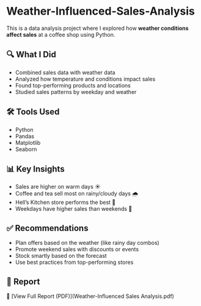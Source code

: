 # Weather-Influenced-Sales-Analysis
This is a data analysis project where I explored how **weather conditions affect sales** at a coffee shop using Python.

## 🔍 What I Did
- Combined sales data with weather data
- Analyzed how temperature and conditions impact sales
- Found top-performing products and locations
- Studied sales patterns by weekday and weather

## 🛠 Tools Used
- Python  
- Pandas  
- Matplotlib  
- Seaborn

## 📊 Key Insights
- Sales are higher on warm days ☀️
- Coffee and tea sell most on rainy/cloudy days 🌧️
- Hell’s Kitchen store performs the best 📍
- Weekdays have higher sales than weekends 📅

## ✅ Recommendations
- Plan offers based on the weather (like rainy day combos)
- Promote weekend sales with discounts or events
- Stock smartly based on the forecast
- Use best practices from top-performing stores

## 📎 Report
📄 [View Full Report (PDF)](Weather-Influenced Sales Analysis.pdf)

